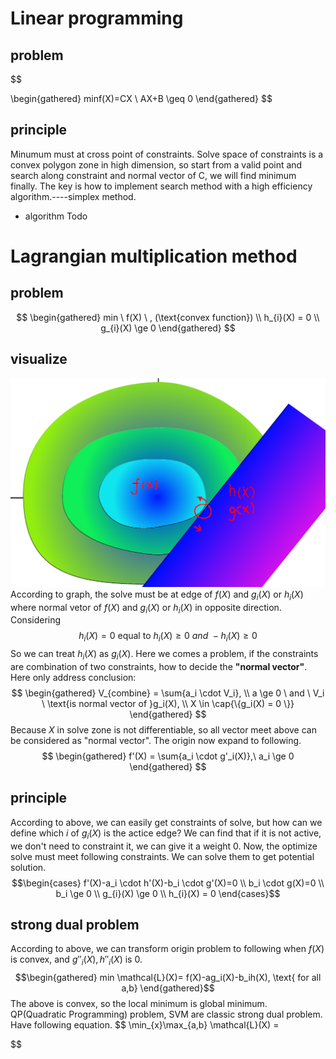 # Linear programming
## problem
$$

\begin{gathered}
minf(X)=CX \\
AX+B \geq 0
\end{gathered}
$$

## principle
Minumum must at cross point of constraints. Solve space of constraints is a convex polygon zone in high dimension, so start from a valid point and search along constraint and normal vector of C, we will find minimum finally.
The key is how to implement search method with a high efficiency algorithm.----simplex method.

- algorithm
Todo

# Lagrangian multiplication method
## problem
$$
\begin{gathered}
min \ f(X) \  , (\text{convex function}) 
\\
h_{i}(X) = 0
\\
g_{i}(X) \ge 0
\end{gathered}
$$

## visualize
![probelm-graph](../Imgs/nolinear-programming/contraint-programming-graph.png)
According to graph, the solve must be at edge of $f(X)$ and $g_{i}(X)$ or $h_i(X)$ where normal vetor of $f(X)$ and $g_{i}(X)$ or $h_i(X)$ in opposite direction. Considering 
$$  h_i(X) = 0 \  \text{equal to} \   h_i(X) \ge 0 \ and \ -h_i(X) \ge 0 $$
So we can treat $h_i(X)$ as $g_i(X)$. Here we comes a problem, if the constraints are combination of two constraints, how to decide the **"normal vector"**. Here only address conclusion: 
$$ 
\begin{gathered}
V_{combine} = \sum{a_i \cdot V_i}, \\
a \ge 0 \ and \ V_i \ \text{is normal vector of }g_i(X), \\
X \in \cap{\{g_i(X) = 0 \}}
\end{gathered}
$$
Because $X$ in solve zone is not differentiable, so all vector meet above can be considered as "normal vector". The origin now expand to following.
$$
\begin{gathered}
f'(X) = \sum{a_i \cdot g'_i(X)},\ a_i \ge 0
\end{gathered}
$$




## principle
According to above, we can easily get constraints of solve, but how can we define which $i$ of $g_{i}(X)$ is the actice edge? We can find that if it is not active, we don't need to constraint it, we can give it a weight 0.
Now, the optimize solve must meet following constraints.
We can solve them to get potential solution.
$$\begin{cases}
f'(X)-a_i \cdot h'(X)-b_i \cdot g'(X)=0
\\
b_i \cdot g(X)=0
\\
b_i \ge 0
\\
g_{i}(X) \ge 0
\\
h_{i}(X) = 0
\end{cases}$$

## strong dual problem
According to above, we can transform origin problem to following when $f(X)$ is convex, and $g''_i(X),h''_i(X)$ is 0.
$$\begin{gathered}
min \mathcal{L}(X)=   f(X)-ag_i(X)-b_ih(X), \text{ for all a,b}
\end{gathered}$$
The above is convex, so the local minimum is global minimum. QP(Quadratic Programming) problem, SVM are 
classic strong dual problem. Have following equation.
$$
\min_{x}\max_{a,b} \mathcal{L}(X) = 

$$

